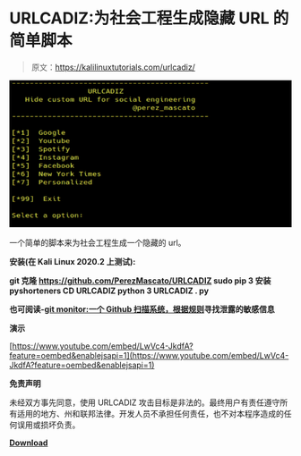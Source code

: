 # URLCADIZ:为社会工程生成隐藏 URL 的简单脚本

> 原文：<https://kalilinuxtutorials.com/urlcadiz/>

[![URLCADIZ : A Simple Script To Generate A Hidden URL For Social Engineering](img/75420aac8834490b21d7dd16d3913be5.png "URLCADIZ : A Simple Script To Generate A Hidden URL For Social Engineering")](https://1.bp.blogspot.com/-xBKuZ85CUsk/Xv3eQiLSOaI/AAAAAAAAGv0/CTVrl-vdAUwUYT6q0GN67Uc_moq1mZhxACLcBGAsYHQ/s1600/URLCADIZ%25281%2529.png)

一个简单的脚本来为社会工程生成一个隐藏的 url。

**安装(在 Kali Linux 2020.2 上测试):**

**git 克隆 https://github.com/PerezMascato/URLCADIZ
sudo pip 3 安装 pyshorteners
CD URLCADIZ
python 3 URLCADIZ . py**

**也可阅读-[git monitor:一个 Github 扫描系统，根据规则](https://kalilinuxtutorials.com/gitmonitor/)寻找泄露的敏感信息**

**演示**

[https://www.youtube.com/embed/LwVc4-JkdfA?feature=oembed&enablejsapi=1](https://www.youtube.com/embed/LwVc4-JkdfA?feature=oembed&enablejsapi=1)

**免责声明**

未经双方事先同意，使用 URLCADIZ 攻击目标是非法的。最终用户有责任遵守所有适用的地方、州和联邦法律。开发人员不承担任何责任，也不对本程序造成的任何误用或损坏负责。

[**Download**](https://github.com/PerezMascato/URLCADIZ)